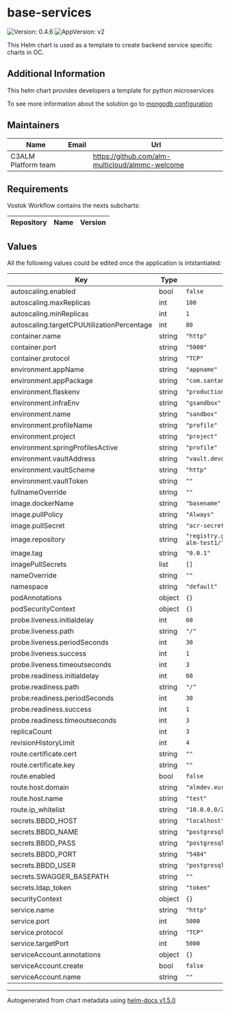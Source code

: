 # base-services

![Version: 0.4.6](https://img.shields.io/badge/Version-0.4.6-informational?style=flat-square) ![AppVersion: v2](https://img.shields.io/badge/AppVersion-v2-informational?style=flat-square)

This Helm chart is used as a template to create backend service specific charts in OC.

## Additional Information

This helm chart provides developers a template for python microservices

To see more information about the solution go to [mongodb configuration](../../docs/README.adoc)

## Maintainers

| Name | Email | Url |
| ---- | ------ | --- |
| C3ALM Platform team |  | https://github.com/alm-multicloud/almmc-welcome |

## Requirements

Vostok Workflow contains the nexts subcharts:

| Repository | Name | Version |
|------------|------|---------|

## Values

All the following values could be edited once the application is intstantiated:

| Key | Type | Default | Description |
|-----|------|---------|-------------|
| autoscaling.enabled | bool | `false` |  |
| autoscaling.maxReplicas | int | `100` |  |
| autoscaling.minReplicas | int | `1` |  |
| autoscaling.targetCPUUtilizationPercentage | int | `80` |  |
| container.name | string | `"http"` |  |
| container.port | string | `"5000"` |  |
| container.protocol | string | `"TCP"` |  |
| environment.appName | string | `"appname"` |  |
| environment.appPackage | string | `"com.santander.appname"` |  |
| environment.flaskenv | string | `"production"` |  |
| environment.infraEnv | string | `"gsandbox"` |  |
| environment.name | string | `"sandbox"` |  |
| environment.profileName | string | `"profile"` |  |
| environment.project | string | `"project"` |  |
| environment.springProfilesActive | string | `"profile"` |  |
| environment.vaultAddress | string | `"vault.devops.blue4sky.com"` |  |
| environment.vaultScheme | string | `"http"` |  |
| environment.vaultToken | string | `""` |  |
| fullnameOverride | string | `""` |  |
| image.dockerName | string | `"basename"` |  |
| image.pullPolicy | string | `"Always"` |  |
| image.pullSecret | string | `"acr-secret"` |  |
| image.repository | string | `"registry.global.ccc.srvb.can.paas.cloudcenter.corp/ccc-alm-test1/"` |  |
| image.tag | string | `"0.0.1"` |  |
| imagePullSecrets | list | `[]` |  |
| nameOverride | string | `""` |  |
| namespace | string | `"default"` |  |
| podAnnotations | object | `{}` |  |
| podSecurityContext | object | `{}` |  |
| probe.liveness.initialdelay | int | `60` |  |
| probe.liveness.path | string | `"/"` |  |
| probe.liveness.periodSeconds | int | `30` |  |
| probe.liveness.success | int | `1` |  |
| probe.liveness.timeoutseconds | int | `3` |  |
| probe.readiness.initialdelay | int | `60` |  |
| probe.readiness.path | string | `"/"` |  |
| probe.readiness.periodSeconds | int | `30` |  |
| probe.readiness.success | int | `1` |  |
| probe.readiness.timeoutseconds | int | `3` |  |
| replicaCount | int | `3` |  |
| revisionHistoryLimit | int | `4` |  |
| route.certificate.cert | string | `""` |  |
| route.certificate.key | string | `""` |  |
| route.enabled | bool | `false` |  |
| route.host.domain | string | `"almdev.europe.cloudcenter.corp"` |  |
| route.host.name | string | `"test"` |  |
| route.ip_whitelist | string | `"10.0.0.0/24 10.202.124.14 180.66.19.128 0.0.0.0/0"` |  |
| secrets.BBDD_HOST | string | `"localhost"` |  |
| secrets.BBDD_NAME | string | `"postgresql"` |  |
| secrets.BBDD_PASS | string | `"postgresql"` |  |
| secrets.BBDD_PORT | string | `"5484"` |  |
| secrets.BBDD_USER | string | `"postgresql"` |  |
| secrets.SWAGGER_BASEPATH | string | `""` |  |
| secrets.ldap_token | string | `"token"` |  |
| securityContext | object | `{}` |  |
| service.name | string | `"http"` |  |
| service.port | int | `5000` |  |
| service.protocol | string | `"TCP"` |  |
| service.targetPort | int | `5000` |  |
| serviceAccount.annotations | object | `{}` |  |
| serviceAccount.create | bool | `false` |  |
| serviceAccount.name | string | `""` |  |

----------------------------------------------
Autogenerated from chart metadata using [helm-docs v1.5.0](https://github.com/norwoodj/helm-docs/releases/v1.5.0)
